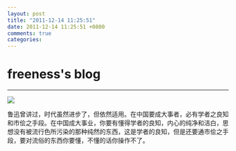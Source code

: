 ```yaml
---
layout: post
title: "2011-12-14 11:25:51"
date: 2011-12-14 11:25:51 +0800
comments: true
categories: 
---
```


# freeness's blog

----------

![](http://okqmqrbgo.bkt.clouddn.com/201112141125511.jpg)

>
鲁迅曾讲过，时代虽然进步了，但依然适用。在中国要成大事者，必有学者之良知和市侩之手段。在中国成大事业，你要有懂得学者的良知，内心的纯净和洁白，思想没有被流行色所污染的那种纯然的东西，这是学者的良知，但是还要通市侩之手段，要对流俗的东西你要懂，不懂的话你操作不了。